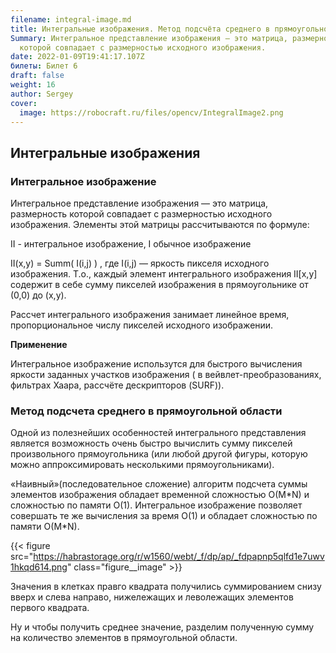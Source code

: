 ```yaml
---
filename: integral-image.md
title: Интегральные изображения. Метод подсчёта среднего в прямоугольной области.
Summary: Интегральное представление изображения — это матрица, размерность
  которой совпадает с размерностью исходного изображения.
date: 2022-01-09T19:41:17.107Z
билеты: Билет 6
draft: false
weight: 16
author: Sergey
cover:
  image: https://robocraft.ru/files/opencv/IntegralImage2.png
---
```

## Интегральные изображения

### Интегральное изображение

Интегральное представление изображения — это матрица, размерность которой совпадает с размерностью исходного изображения. Элементы этой матрицы рассчитываются по формуле:

II - интегральное изображение, I обычное изображение


II(x,y) = Summ( I(i,j) )
, где I(i,j) — яркость пикселя исходного изображения.
Т.о., каждый элемент интегрального изображения II\[x,y] содержит в себе сумму пикселей изображения в прямоугольнике от (0,0) до (x,y).

Рассчет интегрального изображения занимает линейное время, пропорциональное числу пикселей исходного изображении.

**Применение**

Интегральное изображение использутся для быстрого вычисления яркости заданных участков изображения ( в вейвлет-преобразованиях, фильтрах Хаара, рассчёте дескрипторов (SURF)).



### Метод подсчета среднего в прямоугольной области

Одной из полезнейших особенностей интегрального представления является возможность очень быстро вычислить сумму пикселей произвольного прямоугольника (или любой другой фигуры, которую можно аппроксимировать несколькими прямоугольниками).



«Наивный»(последовательное сложение) алгоритм подсчета суммы элементов изображения обладает временной сложностью O(M\*N) и сложностью по памяти O(1). Интегральное изображение позволяет совершать те же вычисления за время O(1) и обладает сложностью по памяти O(M\*N).

{{< figure src="https://habrastorage.org/r/w1560/webt/_f/dp/ap/_fdpapnp5qlfd1e7uwv1hkqd614.png" class="figure__image" >}}

Значения в клетках правго квадрата получились суммированием снизу вверх и слева направо, нижележащих и леволежащих элементов первого квадрата.

Ну и чтобы получить среднее значение, разделим полученную сумму на количество элементов в прямоугольной области.